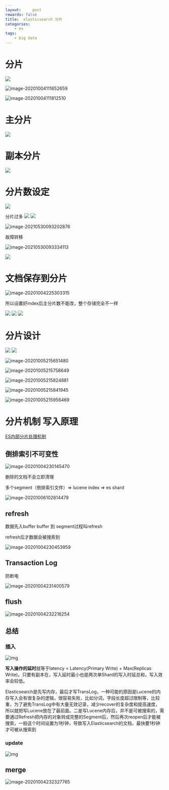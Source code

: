 ```yaml
---
layout:     post
rewards: false
title:  elasticsearch 分片
categories:
    - es
tags:
    - big data
---
```


# 分片

![](https://tva1.sinaimg.cn/large/007S8ZIlgy1gjd4rwc21kj31720iamyt.jpg)

![image-20201004111652659](https://tva1.sinaimg.cn/large/007S8ZIlgy1gjd4sckohtj31560ksabk.jpg)

![image-20201004111812510](https://tva1.sinaimg.cn/large/007S8ZIlgy1gjd4toowa8j31m00u0e5f.jpg)




# 主分片

![](https://tva1.sinaimg.cn/large/008i3skNgy1gr06work5qj31d20u044v.jpg)

# 副本分片

![](https://tva1.sinaimg.cn/large/008i3skNgy1gr072xm56ij31sn0u0qah.jpg)


# 分片数设定

![](https://tva1.sinaimg.cn/large/008i3skNgy1gr07590g3vj31mm0u0tgj.jpg)

分片过多
![](https://tva1.sinaimg.cn/large/008i3skNgy1gr077j7kywj31jf0u0n1c.jpg)
![](https://tva1.sinaimg.cn/large/008i3skNgy1gr0783s295j32370u0jwa.jpg)

![image-20210530093202876](https://tva1.sinaimg.cn/large/008i3skNgy1gr078kp9zbj320o0u0to1.jpg)

故障转移

![image-20210530093334113](https://tva1.sinaimg.cn/large/008i3skNgy1gr07a5z51nj31rk0u01kx.jpg)

![](https://tva1.sinaimg.cn/large/008i3skNgy1gr07b6pkmfj32010u0aei.jpg)



# 文档保存到分片

![image-20201004225303315](https://tva1.sinaimg.cn/large/007S8ZIlgy1gjdownvlsmj31hf0u01bu.jpg)

所以设置好index后主分片数不能改，整个存储完全不一样

![](https://tva1.sinaimg.cn/large/008i3skNgy1gr07qu1zdjj31hk0u0n4w.jpg)
![](https://tva1.sinaimg.cn/large/008i3skNgy1gr07r8d5elj31j90u0gqk.jpg)
![](https://tva1.sinaimg.cn/large/008i3skNgy1gr07suyndvj31hf0u0te5.jpg)



# 分片设计
![](https://tva1.sinaimg.cn/large/008i3skNgy1gr09laa87pj31d70u0n1v.jpg)
![](https://tva1.sinaimg.cn/large/008i3skNgy1gr09ll161vj31jv0u077s.jpg)

![image-20201005215651480](https://tva1.sinaimg.cn/large/007S8ZIlgy1gjeswi6atij31fo0u04d7.jpg)

![image-20201005215758649](https://tva1.sinaimg.cn/large/007S8ZIlgy1gjesxoa6klj31lh0u0tta.jpg)

![image-20201005215824881](https://tva1.sinaimg.cn/large/007S8ZIlgy1gjesy4axdvj31870u0qip.jpg)

![image-20201005215841945](https://tva1.sinaimg.cn/large/007S8ZIlgy1gjesyf2jx7j31950u0tr6.jpg)

![image-20201005215956469](https://tva1.sinaimg.cn/large/007S8ZIlgy1gjeszpvv22j31ts0u07wh.jpg)

# 分片机制 写入原理

[ES内部分片处理机制](https://my.oschina.net/LucasZhu/blog/1542850)

## 倒排索引不可变性

![image-20201004230145470](https://tva1.sinaimg.cn/large/007S8ZIlgy1gjdp5q6y6bj31pg0u0nn6.jpg)

删除的文档不会立即清理

多个segment（倒排索引文件）=> lucene index => es shard

![image-20201006102814479](https://tva1.sinaimg.cn/large/007S8ZIlgy1gjfemb5pphj31jr0u0b29.jpg)

## refresh

数据先入buffer buffer 到 segment过程叫refresh

refresh后才数据会被搜索到

![image-20201004230453959](https://tva1.sinaimg.cn/large/007S8ZIlgy1gjdp906xsxj31r20u01kx.jpg)



## Transaction Log

防断电

![image-20201004231400579](https://tva1.sinaimg.cn/large/007S8ZIlgy1gjdpih3khmj31k40u04qp.jpg)

## flush

![image-20201004232216254](https://tva1.sinaimg.cn/large/007S8ZIlgy1gjdpr3557sj31pu0u01as.jpg)

## 总结
### 插入

![img](https://tva1.sinaimg.cn/large/007S8ZIlgy1gjx1ldd79kj30w00hyq3o.jpg)

**写入操作的延时**就等于latency = Latency(Primary Write) + Max(Replicas Write)。只要有副本在，写入延时最小也是两次单Shard的写入时延总和，写入效率会较低。

Elasticsearch是先写内存，最后才写TransLog，一种可能的原因是Lucene的内存写入会有很复杂的逻辑，很容易失败，比如分词，字段长度超过限制等，比较重，为了避免TransLog中有大量无效记录，减少recover的复杂度和提高速度，所以就把写Lucene放在了最前面。二是写Lucene内存后，并不是可被搜索的，需要通过Refresh把内存的对象转成完整的Segment后，然后再次reopen后才能被搜索，一般这个时间设置为1秒钟，导致写入Elasticsearch的文档，最快要1秒钟才可被从搜索到

### update

![img](https://tva1.sinaimg.cn/large/007S8ZIlgy1gjx1vgeal8j31400g7go8.jpg)



## merge

![image-20201004232327765](https://tva1.sinaimg.cn/large/007S8ZIlgy1gjdpsbp64yj31ey0u0dpa.jpg)